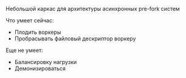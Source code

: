 Небольшой каркас для архитектуры асинхронных pre-fork систем

Что умеет сейчас:
 * Плодить воркеры
 * Пробрасывать файловый дескриптор воркеру

Еще не умеет:
 * Балансировку нагрузки
 * Демонизироваться

